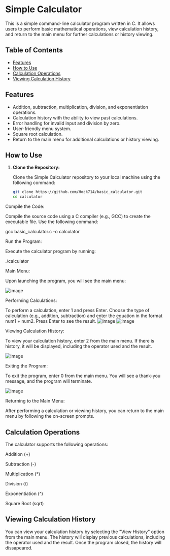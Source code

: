 # Simple Calculator

This is a simple command-line calculator program written in C. It allows users to perform basic mathematical operations, view calculation history, and return to the main menu for further calculations or history viewing.

## Table of Contents
- [Features](#features)
- [How to Use](#how-to-use)
- [Calculation Operations](#calculation-operations)
- [Viewing Calculation History](#viewing-calculation-history)

## Features

- Addition, subtraction, multiplication, division, and exponentiation operations.
- Calculation history with the ability to view past calculations.
- Error handling for invalid input and division by zero.
- User-friendly menu system.
- Square root calculation.
- Return to the main menu for additional calculations or history viewing.

## How to Use

1. **Clone the Repository:**

   Clone the Simple Calculator repository to your local machine using the following command:

   ```bash
   git clone https://github.com/Hock714/basic_calculator.git
   cd calculator
Compile the Code:

Compile the source code using a C compiler (e.g., GCC) to create the executable file. Use the following command:

   gcc basic_calculator.c -o calculator

Run the Program:

Execute the calculator program by running:

   ./calculator

Main Menu:

Upon launching the program, you will see the main menu:


![image](https://github.com/Hock714/basic_calculator/assets/103088158/8b03f499-8f38-44e8-a979-51d09697c165)


Performing Calculations:

To perform a calculation, enter 1 and press Enter.
Choose the type of calculation (e.g., addition, subtraction) and enter the equation in the format num1 + num2. Press Enter to see the result.
![image](https://github.com/Hock714/basic_calculator/assets/103088158/d506ff7a-2a26-4d81-b605-ac8b37269bb0)
![image](https://github.com/Hock714/basic_calculator/assets/103088158/d26ad163-60dd-44db-a12b-d3f710eac30c)

Viewing Calculation History:

To view your calculation history, enter 2 from the main menu. If there is history, it will be displayed, including the operator used and the result.

![image](https://github.com/Hock714/basic_calculator/assets/103088158/452ba95d-1d8e-416a-b7ba-3e98f03060e0)

Exiting the Program:

To exit the program, enter 0 from the main menu. You will see a thank-you message, and the program will terminate.

![image](https://github.com/Hock714/basic_calculator/assets/103088158/382fdf00-275c-4802-a641-ee31f9ecec93)

Returning to the Main Menu:

After performing a calculation or viewing history, you can return to the main menu by following the on-screen prompts.
## Calculation Operations
The calculator supports the following operations:

Addition (+)

Subtraction (-)

Multiplication (*)

Division (/)

Exponentiation (^)

Square Root (sqrt)

## Viewing Calculation History
You can view your calculation history by selecting the "View History" option from the main menu. The history will display previous calculations, including the operator used and the result. Once the program closed, the history will dissapeared.
